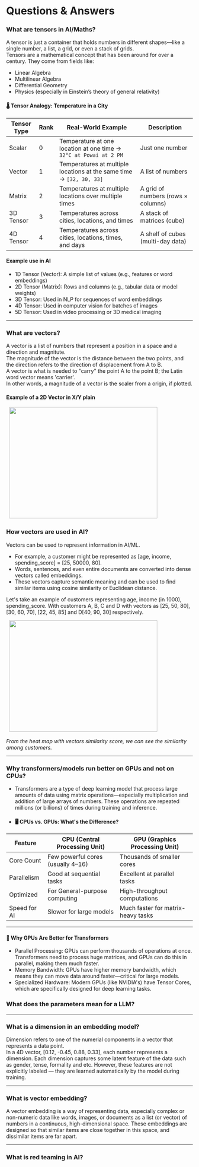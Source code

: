 # Questions & Answers
### What are tensors in AI/Maths?
A tensor is just a container that holds numbers in different shapes—like a single number, a list, a grid, or even a stack of grids.<br>
Tensors are a mathematical concept that has been around for over a century. They come from fields like:
- Linear Algebra
- Multilinear Algebra
- Differential Geometry
- Physics (especially in Einstein’s theory of general relativity)

#### 🌡️ Tensor Analogy: Temperature in a City
| Tensor Type   | Rank | Real-World Example                                                                 | Description                          |
|---------------|------|-------------------------------------------------------------------------------------|--------------------------------------|
| Scalar        | 0    | Temperature at one location at one time → `32°C at Powai at 2 PM`                  | Just one number                      |
| Vector        | 1    | Temperatures at multiple locations at the same time → `[32, 30, 33]`               | A list of numbers                    |
| Matrix        | 2    | Temperatures at multiple locations over multiple times                             | A grid of numbers (rows × columns)  |
| 3D Tensor     | 3    | Temperatures across cities, locations, and times                                   | A stack of matrices (cube)          |
| 4D Tensor     | 4    | Temperatures across cities, locations, times, and days                             | A shelf of cubes (multi-day data)   |

#### Example use in AI 
- 1D Tensor (Vector): A simple list of values (e.g., features or word embeddings)
- 2D Tensor (Matrix): Rows and columns (e.g., tabular data or model weights)
- 3D Tensor: Used in NLP for sequences of word embeddings
- 4D Tensor: Used in computer vision for batches of images
- 5D Tensor: Used in video processing or 3D medical imaging
----
### What are vectors?
A vector is a list of numbers that represent a position in a space and a direction and magnitute. <br>
The magnitude of the vector is the distance between the two points, and the direction refers to the direction of displacement from A to B. <br>
A vector is what is needed to "carry" the point A to the point B; the Latin word vector means 'carrier'.<br>
In other words, a magnitude of a vector is the scaler from a origin, if plotted. 

#### Example of a 2D Vector in X/Y plain
<p align="left">
  <img src="https://github.com/user-attachments/assets/cfeb979c-fd94-4e29-9188-f87ceaa64959" width="400" height="300"/>
</p>

### How vectors are used in AI?
Vectors can be used to represent information in AI/ML. <br>
- For example, a customer might be represented as [age, income, spending_score] = [25, 50000, 80].
- Words, sentences, and even entire documents are converted into dense vectors called embeddings.
- These vectors capture semantic meaning and can be used to find similar items using cosine similarity or Euclidean distance.

Let's take an example of customers representing age, income (in 1000), spending_score.
With customers A, B, C and D with vectors as [25, 50, 80], [30, 60, 70], [22, 45, 85] and D[40, 90, 30] respectively. 
<p align="left">
  <img src="https://github.com/user-attachments/assets/fd295f8d-0897-4ec5-85ac-6fee53b51f45" width="400" height="300"/>
</p>
<em>From the heat map with vectors similarity score, we can see the similarity among customers.</em>

---
### Why transformers/models run better on GPUs and not on CPUs?
- Transformers are a type of deep learning model that process large amounts of data using matrix operations—especially multiplication and addition of large arrays of numbers. These operations are repeated millions (or billions) of times during training and inference.
- #### 🖥️ CPUs vs. GPUs: What's the Difference?
| Feature | CPU (Central Processing Unit)	| GPU (Graphics Processing Unit) |
| ----------- | ------------------------- | ------------------------------ | 
| Core Count  |	Few powerful cores (usually 4–16) |	Thousands of smaller cores |
| Parallelism |	Good at sequential tasks | Excellent at parallel tasks |
| Optimized | For	General-purpose computing |	High-throughput computations |
| Speed for AI |	Slower for large models	| Much faster for matrix-heavy tasks |

---
#### 🚀 Why GPUs Are Better for Transformers
- Parallel Processing: GPUs can perform thousands of operations at once. Transformers need to process huge matrices, and GPUs can do this in parallel, making them much faster.
- Memory Bandwidth: GPUs have higher memory bandwidth, which means they can move data around faster—critical for large models.
- Specialized Hardware: Modern GPUs (like NVIDIA's) have Tensor Cores, which are specifically designed for deep learning tasks.

### What does the parameters mean for a LLM?

---
###  What is a dimension in an embedding model?
Dimension refers to one of the numerial components in a vector that represents a data point. <br>
In a 4D vector, [0.12, -0.45, 0.88, 0.33], each number represents a dimension. Each dimension captures some latent feature of the data such as gender, tense, formality and etc. However, these features are not explicitly labeled — they are learned automatically by the model during training.

---
### What is vector embedding?
A vector embedding is a way of representing data, especially complex or non-numeric data like words, images, or documents as a list (or vector) of numbers in a continuous, high-dimensional space. These embeddings are designed so that similar items are close together in this space, and dissimilar items are far apart.

---
### What is red teaming in AI?
